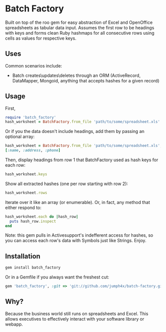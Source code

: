 # Batch Factory

Built on top of the roo gem for easy abstraction of Excel and OpenOffice spreadsheets as tabular data input. Assumes the first row to be headings with keys and forms clean Ruby hashmaps for all consecutive rows using cells as values for respective keys. 

## Uses

Common scenarios include:

* Batch creates\updates\deletes through an ORM (ActiveRecord, DataMapper, Mongoid, anything that accepts hashes for a given record)

## Usage
First,
```ruby
require 'batch_factory'
hash_worksheet = BatchFactory.from_file 'path/to/some/spreadsheet.xls'
```

Or if you the data doesn't include headings, add them by passing an
optional array:
```ruby
hash_worksheet = BatchFactory.from_file 'path/to/some/spreadsheet.xls',
[:name, :address, :phone]
```

Then, display headings from row 1 that BatchFactory used as hash keys for each row:
```ruby
hash_worksheet.keys
```

Show all extracted hashes (one per row starting with row 2):
```ruby
hash_worksheet.rows
```

Iterate over it like an array (or enumerable). Or, in fact, any method that either respond to:
```ruby
hash_worksheet.each do |hash_row|
  puts hash_row.inspect
end
```

Note: this gem pulls in Activesupport's indefferent access for hashes, so you can access each row's data with Symbols just like Strings. Enjoy.

## Installation

```ruby
gem install batch_factory
```

Or in a Gemfile if you always want the freshest cut:
```ruby
gem 'batch_factory', :git => 'git://github.com/jumph4x/batch-factory.git'
```

## Why?

Because the business world still runs on spreadsheets and Excel. This allows executives to effectively interact with your software library or webapp. 
